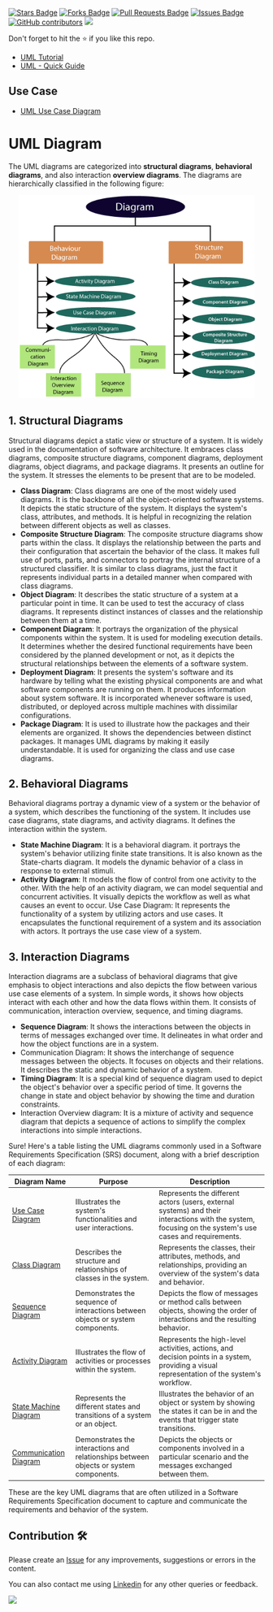 <a href="https://github.com/drshahizan/software-engineering/stargazers"><img src="https://img.shields.io/github/stars/drshahizan/software-engineering" alt="Stars Badge"/></a>
<a href="https://github.com/drshahizan/software-engineering/network/members"><img src="https://img.shields.io/github/forks/drshahizan/software-engineering" alt="Forks Badge"/></a>
<a href="https://github.com/drshahizan/software-engineering/pulls"><img src="https://img.shields.io/github/issues-pr/drshahizan/software-engineering" alt="Pull Requests Badge"/></a>
<a href="https://github.com/drshahizan/software-engineering"><img src="https://img.shields.io/github/issues/drshahizan/software-engineering" alt="Issues Badge"/></a>
<a href="https://github.com/drshahizan/software-engineering/graphs/contributors"><img alt="GitHub contributors" src="https://img.shields.io/github/contributors/drshahizan/software-engineering?color=2b9348"></a>
![](https://visitor-badge.glitch.me/badge?page_id=drshahizan/software-engineering)

Don't forget to hit the :star: if you like this repo.

- [UML Tutorial](https://www.javatpoint.com/uml)
- [UML - Quick Guide](https://www.tutorialspoint.com/uml/uml_quick_guide.htm)

## Use Case
- [UML Use Case Diagram](https://www.javatpoint.com/uml-use-case-diagram)


# UML Diagram
The UML diagrams are categorized into **structural diagrams**, **behavioral diagrams**, and also interaction **overview diagrams**. The diagrams are hierarchically classified in the following figure:

<p align="center">
<img src="images/uml-diagrams.png"  height="400" />
</p>

## 1. Structural Diagrams
Structural diagrams depict a static view or structure of a system. It is widely used in the documentation of software architecture. It embraces class diagrams, composite structure diagrams, component diagrams, deployment diagrams, object diagrams, and package diagrams. It presents an outline for the system. It stresses the elements to be present that are to be modeled.

- **Class Diagram**: Class diagrams are one of the most widely used diagrams. It is the backbone of all the object-oriented software systems. It depicts the static structure of the system. It displays the system's class, attributes, and methods. It is helpful in recognizing the relation between different objects as well as classes.
- **Composite Structure Diagram**: The composite structure diagrams show parts within the class. It displays the relationship between the parts and their configuration that ascertain the behavior of the class. It makes full use of ports, parts, and connectors to portray the internal structure of a structured classifier. It is similar to class diagrams, just the fact it represents individual parts in a detailed manner when compared with class diagrams.
- **Object Diagram**: It describes the static structure of a system at a particular point in time. It can be used to test the accuracy of class diagrams. It represents distinct instances of classes and the relationship between them at a time.
- **Component Diagram**: It portrays the organization of the physical components within the system. It is used for modeling execution details. It determines whether the desired functional requirements have been considered by the planned development or not, as it depicts the structural relationships between the elements of a software system.
- **Deployment Diagram**: It presents the system's software and its hardware by telling what the existing physical components are and what software components are running on them. It produces information about system software. It is incorporated whenever software is used, distributed, or deployed across multiple machines with dissimilar configurations.
- **Package Diagram**: It is used to illustrate how the packages and their elements are organized. It shows the dependencies between distinct packages. It manages UML diagrams by making it easily understandable. It is used for organizing the class and use case diagrams.

## 2. Behavioral Diagrams
Behavioral diagrams portray a dynamic view of a system or the behavior of a system, which describes the functioning of the system. It includes use case diagrams, state diagrams, and activity diagrams. It defines the interaction within the system.

- **State Machine Diagram**: It is a behavioral diagram. it portrays the system's behavior utilizing finite state transitions. It is also known as the State-charts diagram. It models the dynamic behavior of a class in response to external stimuli.
- **Activity Diagram**: It models the flow of control from one activity to the other. With the help of an activity diagram, we can model sequential and concurrent activities. It visually depicts the workflow as well as what causes an event to occur.
Use Case Diagram: It represents the functionality of a system by utilizing actors and use cases. It encapsulates the functional requirement of a system and its association with actors. It portrays the use case view of a system.

## 3. Interaction Diagrams
Interaction diagrams are a subclass of behavioral diagrams that give emphasis to object interactions and also depicts the flow between various use case elements of a system. In simple words, it shows how objects interact with each other and how the data flows within them. It consists of communication, interaction overview, sequence, and timing diagrams.

- **Sequence Diagram**: It shows the interactions between the objects in terms of messages exchanged over time. It delineates in what order and how the object functions are in a system.
- Communication Diagram: It shows the interchange of sequence messages between the objects. It focuses on objects and their relations. It describes the static and dynamic behavior of a system.
- **Timing Diagram**: It is a special kind of sequence diagram used to depict the object's behavior over a specific period of time. It governs the change in state and object behavior by showing the time and duration constraints.
- Interaction Overview diagram: It is a mixture of activity and sequence diagram that depicts a sequence of actions to simplify the complex interactions into simple interactions.

Sure! Here's a table listing the UML diagrams commonly used in a Software Requirements Specification (SRS) document, along with a brief description of each diagram:

| Diagram Name | Purpose | Description |
|----------------------|-----------------|----------------------|
| [Use Case Diagram](https://www.javatpoint.com/uml-use-case-diagram)| Illustrates the system's functionalities and user interactions.  | Represents the different actors (users, external systems) and their interactions with the system, focusing on the system's use cases and requirements. |
| [Class Diagram](https://www.javatpoint.com/uml-class-diagram)| Describes the structure and relationships of classes in the system.  | Represents the classes, their attributes, methods, and relationships, providing an overview of the system's data and behavior.|
| [Sequence Diagram](https://www.javatpoint.com/uml-sequence-diagram) | Demonstrates the sequence of interactions between objects or system components.  | Depicts the flow of messages or method calls between objects, showing the order of interactions and the resulting behavior. |
| [Activity Diagram](https://www.javatpoint.com/uml-activity-diagram) | Illustrates the flow of activities or processes within the system.  | Represents the high-level activities, actions, and decision points in a system, providing a visual representation of the system's workflow. |
| [State Machine Diagram](https://www.javatpoint.com/uml-state-machine-diagram) | Represents the different states and transitions of a system or an object.  | Illustrates the behavior of an object or system by showing the states it can be in and the events that trigger state transitions. |
| [Communication Diagram]() | Demonstrates the interactions and relationships between objects or system components.  | Depicts the objects or components involved in a particular scenario and the messages exchanged between them. |

These are the key UML diagrams that are often utilized in a Software Requirements Specification document to capture and communicate the requirements and behavior of the system.

## Contribution 🛠️
Please create an [Issue](https://github.com/drshahizan/software-engineering/issues) for any improvements, suggestions or errors in the content.

You can also contact me using [Linkedin](https://www.linkedin.com/in/drshahizan/) for any other queries or feedback.

![](https://visitor-badge.glitch.me/badge?page_id=drshahizan)
